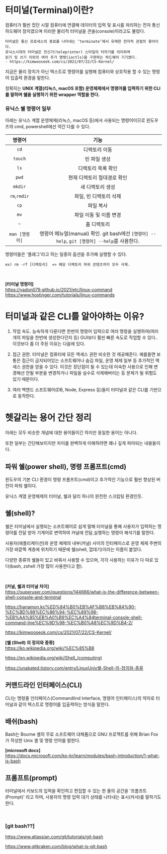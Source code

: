 <!-- ## 백엔드 콘텐츠에 대하여 (node, Express DB auth 등등) -->

# 터미널(Terminal)이란?

컴퓨터가 훨씬 컸던 시절 컴퓨터에 연결해 데이터의 입력 및 표시를 처리하는 전자 통신 하드웨어 장치였으며 이러한 물리적 터미널을 콘솔(console)이라고도 불렀다.
```
터미널은 통신 프로세스의 종료를 나타내는 ‘terminate’에서 유래한 전자적 관점의 용어이다. 
유닉스시대의 터미널은 전신기(teleprinter) 스타일의 타자기를 의미하며 
읽기 및 쓰기 이외의 여러 추가 명령(ioctls)을 구현하는 하드웨어 기기였다.
- https://kimwooseok.com/cs/2021/07/22/CS-Kernel/
```
지금은 물리 장치가 아닌 텍스트로 명령어를 실행해 컴퓨터와 상호작용 할 수 있는 명령어 입출력 환경을 말한다. 

정확히는 **UNIX 계열(리눅스, macOS 포함) 운영체제에서 명령어를 입력하기 위한 CLI를 말하며 쉘을 실행하기 위한 wrapper 역할을 한다.**

<!-- **윈도우에선 파워 쉘, cmd(명령 프롬프트)가 터미널과 같은 개념.** -->

### 유닉스 쉘 명령어 일부

아래는 유닉스 계열 운영체제(리눅스, macOS 등)에서 사용되는 명령어이므로 윈도우즈의 cmd, powershell에선 약간 다를 수 있다. 

|명령어|기능|
|:---:|:---:|
|`cd`|디렉토리 이동|
|`touch`|빈 파일 생성|
|`ls`|디렉토리 목록 확인|
|`pwd`|현재 디렉토리 절대경로 확인|
|`mkdir`|새 디렉토리 생성|
|`rm`,`rmdir`|파일, 빈 디렉토리 삭제|
|`cp`|파일 복사|
|`mv`|파일 이동 및 이름 변경|
|`~`|홈 디렉토리|
|`man [명령어]`|명령어 메뉴얼(manual) 확인. git bash에선 `[명령어] --help`, `git [명령어] --help`를 사용한다.|


명령어들은 '플래그'라고 하는 일종의 옵션을 추가해 실행할 수 있다.


```
ex) rm -rf [디렉토리]  => 해당 디렉토리 하위 콘텐츠까지 모두 삭제.
```
<br>

**[터미널 명령어]** <br>
https://yadon079.github.io/2021/etc/linux-command<br>
https://www.hostinger.com/tutorials/linux-commands<br>


<!-- touch, ls는 유닉스 계열 운영체제 명령어이기 때문에 cmd에서 실행되지 않았다.
따라서 cmd(명령 프롬프트)에서는 echo $null >> filename으로, 파워쉘(윈도우 파워쉘)에서는 New-Item 생성해주었다.

cmd, 윈도우 파워쉘과 리눅스, 맥 명령어가 일부 다른 듯. 윈도우엔 쉘이 없는것인가?
-> 유닉스 계열 운영체제(리눅스 맥os)는 유닉스 쉘(bash shell, z shell 등)이 내장되어있다. -->

# 터미널과 같은 CLI를 알아야하는 이유?

1. 작업 속도. 능숙하게 다룬다면 한번의 명령어 입력으로 여러 명령을 실행하여(여러개의 파일을 한번에 생성한다던지 등) GUI보다 훨씬 빠른 속도로 작업할 수 있다.. 이것보다 좀 더 주된 이유는 다음에 있다.

2. 접근 권한. 터미널은 컴퓨터에 모든 액세스 권한 비슷한 것 제공해준다. 예를들면 보통은 접근이 금지되어있는 소프트웨어나 숨김 파일, 운영 체제 일부 등 추가적인 액세스 권한을 얻을 수 있다. 이것은 장단점이 될 수 있는데 미숙한 사용으로 인해 변경해선 안될 부분을 변경하거나 파일을 실수로 삭제해버리는 등 문제가 될 위험도 있기 때문이다.

3. 여러 백엔드 소프트웨어(DB, Node, Express 등)들이 터미널과 같은 CLI를 기반으로 동작한다. 

 
# 헷갈리는 용어 간단 정리

아래는 모두 비슷한 개념에 대한 용어들이긴 하지만 동일한 용어는 아니다. 

또한 일부는 간단해보이지만 차이를 완벽하게 이해하려면 꽤나 깊게 파야되는 내용들이다.

## 파워 쉘(power shell), 명령 프롬프트(cmd)

윈도우의 기본 CLI 환경이 명령 프롬프트(cmd)이고 추가적인 기능으로 훨씬 향상된 버전이 파워 쉘이다.

유닉스 계열 운영체제의 터미널, 쉘과 달리 하나의 완전한 스크립팅 환경인듯.

## 쉘(shell)?

쉘은 터미널에서 실행되는 소프트웨어로 쉽게 말해 터미널을 통해 사용자가 입력하는 명령어를 전달 받아 기계어로 변역하여 커널에 전달,실행하는 명령어 해석기를 말한다.

사용자(애플리케이션)와 운영 체제의 내부(커널) 사이의 인터페이스로 운영 체제 주변의 가장 바깥쪽 계층에 위치하기 때문에 쉘(shell, 껍데기)이라는 이름이 붙었다.

다양한 종류의 쉘들이 있고 바꿔서 사용할 수 있으며, 각각 사용하는 이유가 다 따로 있다(bash, zshell 가장 많이 사용한다고 함).

<br>

**[커널, 쉘과 터미널 차이]**<br>
https://superuser.com/questions/144666/what-is-the-difference-between-shell-console-and-terminal<br>

https://hanamon.kr/%ED%84%B0%EB%AF%B8%EB%84%90-%EC%BD%98%EC%86%94-%EC%89%98-%EB%AA%85%EB%A0%B9%EC%A4%84terminal-console-shell-command-line%EC%9D%98-%EC%B0%A8%EC%9D%B4-2/ <br>

https://kimwooseok.com/cs/2021/07/22/CS-Kernel/ <br>

**[쉘 (Shell) 의 정의와 종류]** <br>
https://ko.wikipedia.org/wiki/%EC%85%B8  <br>

https://en.wikipedia.org/wiki/Shell_(computing)  <br>

https://unabated.tistory.com/entry/LinuxUnix쉘-Shell-의-정의와-종류 

## 커맨드라인 인터페이스(CLI)

CLI는 명령줄 인터페이스(Commandlind Interface, 명령어 인터페이스)의 약자로 터미널과 같이 텍스트로 명령어를 입출력하는 방식을 말한다.


## 배쉬(bash)

Bash는 Bourne 셸의 무료 소프트웨어 대체품으로 GNU 프로젝트를 위해 Brian Fox가 작성한 Unix 셸 및 명령 언어를 말한다. <br>

**[microsoft docs]** <br>
https://docs.microsoft.com/ko-kr/learn/modules/bash-introduction/1-what-is-bash

## 프롬프트(prompt)
터미널에서 키보드의 입력을 확인하고 편집할 수 있는 한 줄의 공간을 '프롬프트(Prompt)' 라고 하며, 사용자의 명령 입력 대기 상태를 나타내는 표시(커서)를 말하기도 한다.

<br>

### [git bash??]

https://www.atlassian.com/git/tutorials/git-bash <br>

https://www.gitkraken.com/blog/what-is-git-bash







<!-- 
**[유닉스와 리눅스에 대하여]** <br>
https://www.softwaretestinghelp.com/unix-vs-linux/ -->

<!-- 유닉스 계열 운영체제만 쉘을 갖는것인가

윈도우 터미널, 파워쉘, cmd(command prompt, 명령 프롬프트) 모두 쉘인가? - 아닌듯.
cmd보다 파워쉘이 더 기능이 다양하고 윈도우 터미널은 두개를 합쳐놓은 느낌인듯 
<br>
https://junetony.junebest.com/entry/%EB%AA%85%EB%A0%B9-%ED%94%84%EB%A1%AC%ED%94%84%ED%8A%B8-vs-%ED%8C%8C%EC%9B%8C%EC%89%98-vs-%EC%9C%88%EB%8F%84%EC%9A%B0-%ED%84%B0%EB%AF%B8%EB%84%90-%EC%B0%A8%EC%9D%B4%EC%A0%90 -->

